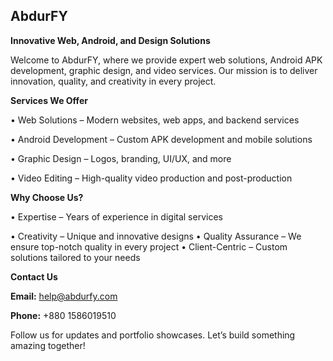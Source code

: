 ## AbdurFY
**Innovative Web, Android, and Design Solutions**

Welcome to AbdurFY, where we provide expert web solutions, Android APK development, graphic design, and video services. Our mission is to deliver innovation, quality, and creativity in every project.

 **Services We Offer**

<p>• Web Solutions – Modern websites, web apps, and backend services</p>
<p>• Android Development – Custom APK development and mobile solutions</p>
<p>• Graphic Design – Logos, branding, UI/UX, and more</p>
<p>• Video Editing – High-quality video production and post-production</p>

 **Why Choose Us?**

<p>• Expertise – Years of experience in digital services</p>
• Creativity – Unique and innovative designs
• Quality Assurance – We ensure top-notch quality in every project
• Client-Centric – Custom solutions tailored to your needs

 **Contact Us**

 **Email:** help@abdurfy.com</p>
 **Phone:** +880 1586019510</p>

Follow us for updates and portfolio showcases. Let’s build something amazing together!
